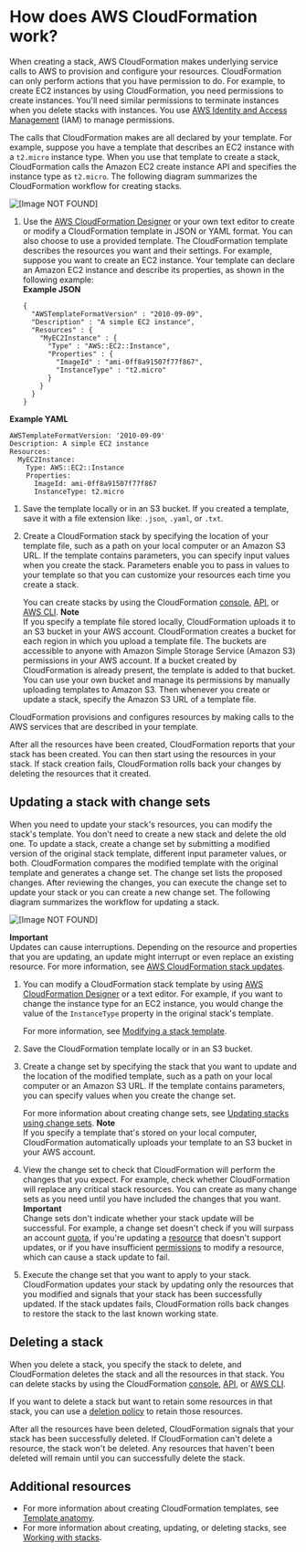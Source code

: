 # How does AWS CloudFormation work?<a name="cfn-whatis-howdoesitwork"></a>

When creating a stack, AWS CloudFormation makes underlying service calls to AWS to provision and configure your resources\. CloudFormation can only perform actions that you have permission to do\. For example, to create EC2 instances by using CloudFormation, you need permissions to create instances\. You'll need similar permissions to terminate instances when you delete stacks with instances\. You use [AWS Identity and Access Management](https://docs.aws.amazon.com/IAM/latest/UserGuide/) \(IAM\) to manage permissions\.

The calls that CloudFormation makes are all declared by your template\. For example, suppose you have a template that describes an EC2 instance with a `t2.micro` instance type\. When you use that template to create a stack, CloudFormation calls the Amazon EC2 create instance API and specifies the instance type as `t2.micro`\. The following diagram summarizes the CloudFormation workflow for creating stacks\.

![\[Image NOT FOUND\]](http://docs.aws.amazon.com/AWSCloudFormation/latest/UserGuide/images/create-stack-diagram.png)

1. Use the [AWS CloudFormation Designer](https://console.aws.amazon.com/cloudformation/designer) or your own text editor to create or modify a CloudFormation template in JSON or YAML format\. You can also choose to use a provided template\. The CloudFormation template describes the resources you want and their settings\. For example, suppose you want to create an EC2 instance\. Your template can declare an Amazon EC2 instance and describe its properties, as shown in the following example:  
**Example JSON**  

   ```
   {
     "AWSTemplateFormatVersion" : "2010-09-09",
     "Description" : "A simple EC2 instance",
     "Resources" : {
       "MyEC2Instance" : {
         "Type" : "AWS::EC2::Instance",
         "Properties" : {
           "ImageId" : "ami-0ff8a91507f77f867",
           "InstanceType" : "t2.micro"
         }
       }
     }
   }
   ```  
**Example YAML**  

   ```
   AWSTemplateFormatVersion: '2010-09-09'
   Description: A simple EC2 instance
   Resources:
     MyEC2Instance:
       Type: AWS::EC2::Instance
       Properties:
         ImageId: ami-0ff8a91507f77f867
         InstanceType: t2.micro
   ```

1. Save the template locally or in an S3 bucket\. If you created a template, save it with a file extension like: `.json`, `.yaml`, or `.txt`\.

1. Create a CloudFormation stack by specifying the location of your template file, such as a path on your local computer or an Amazon S3 URL\. If the template contains parameters, you can specify input values when you create the stack\. Parameters enable you to pass in values to your template so that you can customize your resources each time you create a stack\.

   You can create stacks by using the CloudFormation [console](cfn-console-create-stack.md), [API](https://docs.aws.amazon.com/AWSCloudFormation/latest/APIReference/API_CreateStack.html), or [AWS CLI](https://docs.aws.amazon.com/cli/latest/reference/cloudformation/create-stack.html)\.
**Note**  
If you specify a template file stored locally, CloudFormation uploads it to an S3 bucket in your AWS account\. CloudFormation creates a bucket for each region in which you upload a template file\. The buckets are accessible to anyone with Amazon Simple Storage Service \(Amazon S3\) permissions in your AWS account\. If a bucket created by CloudFormation is already present, the template is added to that bucket\.  
You can use your own bucket and manage its permissions by manually uploading templates to Amazon S3\. Then whenever you create or update a stack, specify the Amazon S3 URL of a template file\.

CloudFormation provisions and configures resources by making calls to the AWS services that are described in your template\.

After all the resources have been created, CloudFormation reports that your stack has been created\. You can then start using the resources in your stack\. If stack creation fails, CloudFormation rolls back your changes by deleting the resources that it created\.

## Updating a stack with change sets<a name="updating-stack-with-change-sets"></a>

When you need to update your stack's resources, you can modify the stack's template\. You don't need to create a new stack and delete the old one\. To update a stack, create a change set by submitting a modified version of the original stack template, different input parameter values, or both\. CloudFormation compares the modified template with the original template and generates a change set\. The change set lists the proposed changes\. After reviewing the changes, you can execute the change set to update your stack or you can create a new change set\. The following diagram summarizes the workflow for updating a stack\.

![\[Image NOT FOUND\]](http://docs.aws.amazon.com/AWSCloudFormation/latest/UserGuide/images/update-stack-diagram.png)

**Important**  
Updates can cause interruptions\. Depending on the resource and properties that you are updating, an update might interrupt or even replace an existing resource\. For more information, see [AWS CloudFormation stack updates](using-cfn-updating-stacks.md)\.

1. You can modify a CloudFormation stack template by using [AWS CloudFormation Designer](https://console.aws.amazon.com/cloudformation/designer) or a text editor\. For example, if you want to change the instance type for an EC2 instance, you would change the value of the `InstanceType` property in the original stack's template\.

   For more information, see [Modifying a stack template](using-cfn-updating-stacks-get-template.md)\.

1. Save the CloudFormation template locally or in an S3 bucket\.

1. Create a change set by specifying the stack that you want to update and the location of the modified template, such as a path on your local computer or an Amazon S3 URL\. If the template contains parameters, you can specify values when you create the change set\.

   For more information about creating change sets, see [Updating stacks using change sets](using-cfn-updating-stacks-changesets.md)\.
**Note**  
If you specify a template that's stored on your local computer, CloudFormation automatically uploads your template to an S3 bucket in your AWS account\.

1. View the change set to check that CloudFormation will perform the changes that you expect\. For example, check whether CloudFormation will replace any critical stack resources\. You can create as many change sets as you need until you have included the changes that you want\.
**Important**  
Change sets don't indicate whether your stack update will be successful\. For example, a change set doesn't check if you will surpass an account [quota](cloudformation-limits.md), if you're updating a [resource](aws-template-resource-type-ref.md) that doesn't support updates, or if you have insufficient [permissions](using-iam-template.md) to modify a resource, which can cause a stack update to fail\.

1. Execute the change set that you want to apply to your stack\. CloudFormation updates your stack by updating only the resources that you modified and signals that your stack has been successfully updated\. If the stack updates fails, CloudFormation rolls back changes to restore the stack to the last known working state\.

## Deleting a stack<a name="w9463ab1b5c17c19"></a>

When you delete a stack, you specify the stack to delete, and CloudFormation deletes the stack and all the resources in that stack\. You can delete stacks by using the CloudFormation [console](cfn-console-delete-stack.md), [API](https://docs.aws.amazon.com/AWSCloudFormation/latest/APIReference/API_DeleteStack.html), or [AWS CLI](https://docs.aws.amazon.com/cli/latest/reference/cloudformation/delete-stack.html)\.

If you want to delete a stack but want to retain some resources in that stack, you can use a [deletion policy](aws-attribute-deletionpolicy.md) to retain those resources\.

After all the resources have been deleted, CloudFormation signals that your stack has been successfully deleted\. If CloudFormation can't delete a resource, the stack won't be deleted\. Any resources that haven't been deleted will remain until you can successfully delete the stack\.

## Additional resources<a name="w9463ab1b5c17c21"></a>
+ For more information about creating CloudFormation templates, see [Template anatomy](template-anatomy.md)\.
+ For more information about creating, updating, or deleting stacks, see [Working with stacks](stacks.md)\.